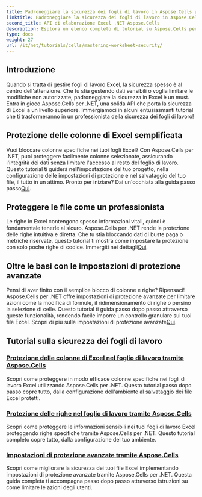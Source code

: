 ```yaml
---
title: Padroneggiare la sicurezza dei fogli di lavoro in Aspose.Cells per .NET
linktitle: Padroneggiare la sicurezza dei fogli di lavoro in Aspose.Cells per .NET
second_title: API di elaborazione Excel .NET Aspose.Cells
description: Esplora un elenco completo di tutorial su Aspose.Cells per .NET. Impara a padroneggiare la sicurezza dei fogli di lavoro con guide pratiche, passo dopo passo, per la protezione di Excel.
type: docs
weight: 27
url: /it/net/tutorials/cells/mastering-worksheet-security/
---
```

## Introduzione

Quando si tratta di gestire fogli di lavoro Excel, la sicurezza spesso è al centro dell'attenzione. Che tu stia gestendo dati sensibili o voglia limitare le modifiche non autorizzate, padroneggiare la sicurezza in Excel è un must. Entra in gioco Aspose.Cells per .NET, una solida API che porta la sicurezza di Excel a un livello superiore. Immergiamoci in alcuni entusiasmanti tutorial che ti trasformeranno in un professionista della sicurezza dei fogli di lavoro!

## Protezione delle colonne di Excel semplificata  
 Vuoi bloccare colonne specifiche nei tuoi fogli Excel? Con Aspose.Cells per .NET, puoi proteggere facilmente colonne selezionate, assicurando l'integrità dei dati senza limitare l'accesso al resto del foglio di lavoro. Questo tutorial ti guiderà nell'impostazione del tuo progetto, nella configurazione delle impostazioni di protezione e nel salvataggio del tuo file, il tutto in un attimo. Pronto per iniziare? Dai un'occhiata alla guida passo passo[Qui](./excel-column-protection/).

## Proteggere le file come un professionista  
Le righe in Excel contengono spesso informazioni vitali, quindi è fondamentale tenerle al sicuro. Aspose.Cells per .NET rende la protezione delle righe intuitiva e diretta. Che tu stia bloccando dati di buste paga o metriche riservate, questo tutorial ti mostra come impostare la protezione con solo poche righe di codice. Immergiti nei dettagli[Qui](./protecting-rows/).

## Oltre le basi con le impostazioni di protezione avanzate  
 Pensi di aver finito con il semplice blocco di colonne e righe? Ripensaci! Aspose.Cells per .NET offre impostazioni di protezione avanzate per limitare azioni come la modifica di formule, il ridimensionamento di righe o persino la selezione di celle. Questo tutorial ti guida passo dopo passo attraverso queste funzionalità, rendendo facile imporre un controllo granulare sui tuoi file Excel. Scopri di più sulle impostazioni di protezione avanzate[Qui](./advanced-protection-settings/).

## Tutorial sulla sicurezza dei fogli di lavoro
### [Protezione delle colonne di Excel nel foglio di lavoro tramite Aspose.Cells](./excel-column-protection/)
Scopri come proteggere in modo efficace colonne specifiche nei fogli di lavoro Excel utilizzando Aspose.Cells per .NET. Questo tutorial passo dopo passo copre tutto, dalla configurazione dell'ambiente al salvataggio dei file Excel protetti.
### [Protezione delle righe nel foglio di lavoro tramite Aspose.Cells](./protecting-rows/)
Scopri come proteggere le informazioni sensibili nei tuoi fogli di lavoro Excel proteggendo righe specifiche tramite Aspose.Cells per .NET. Questo tutorial completo copre tutto, dalla configurazione del tuo ambiente.
### [Impostazioni di protezione avanzate tramite Aspose.Cells](./advanced-protection-settings/)
Scopri come migliorare la sicurezza dei tuoi file Excel implementando impostazioni di protezione avanzate tramite Aspose.Cells per .NET. Questa guida completa ti accompagna passo dopo passo attraverso istruzioni su come limitare le azioni degli utenti.